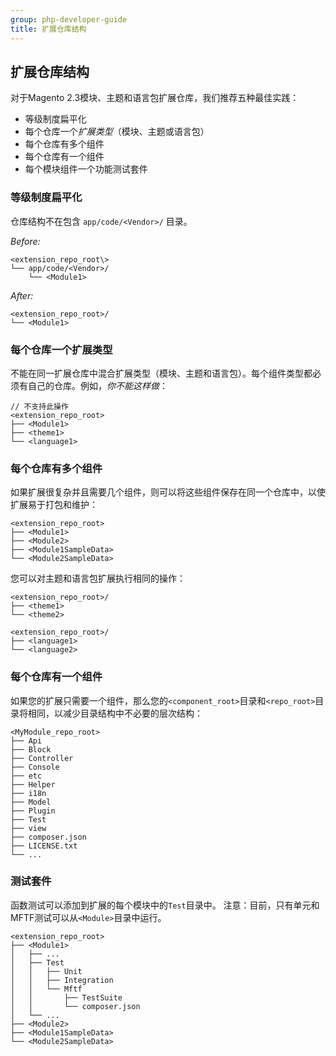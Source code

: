 ```yaml
---
group: php-developer-guide
title: 扩展仓库结构
---
```


## 扩展仓库结构

对于Magento 2.3模块、主题和语言包扩展仓库，我们推荐五种最佳实践：

*  等级制度扁平化
*  每个仓库一个*扩展类型*（模块、主题或语言包）
*  每个仓库有多个组件
*  每个仓库有一个组件
*  每个模块组件一个功能测试套件

### 等级制度扁平化

仓库结构不在包含 `app/code/<Vendor>/` 目录。

*Before:*

```tree
<extension_repo_root\>
└── app/code/<Vendor>/
    └── <Module1>
```

*After:*

```tree
<extension_repo_root>/
└── <Module1>
```

### 每个仓库一个扩展类型

不能在同一扩展仓库中混合扩展类型（模块、主题和语言包）。每个组件类型都必须有自己的仓库。例如，*你不能这样做*：

```tree
// 不支持此操作
<extension_repo_root>
├── <Module1>
├── <theme1>
└── <language1>
```

### 每个仓库有多个组件

如果扩展很复杂并且需要几个组件，则可以将这些组件保存在同一个仓库中，以使扩展易于打包和维护：

```tree
<extension_repo_root>
├── <Module1>
├── <Module2>
├── <Module1SampleData>
└── <Module2SampleData>
```

您可以对主题和语言包扩展执行相同的操作：

```tree
<extension_repo_root>/
├── <theme1>
└── <theme2>
```
```tree
<extension_repo_root>/
├── <language1>
└── <language2>
```
### 每个仓库有一个组件

如果您的扩展只需要一个组件，那么您的`<component_root>`目录和`<repo_root>`目录将相同，以减少目录结构中不必要的层次结构：

```tree
<MyModule_repo_root>
├── Api
├── Block
├── Controller
├── Console
├── etc
├── Helper
├── i18n
├── Model
├── Plugin
├── Test
├── view
├── composer.json
├── LICENSE.txt
└── ...
```

### 测试套件

函数测试可以添加到扩展的每个模块中的`Test`目录中。
注意：目前，只有单元和MFTF测试可以从`<Module>`目录中运行。

```tree
<extension_repo_root>
├── <Module1>
│   ├── ...
│   ├── Test
│   │   ├── Unit
│   │   ├── Integration
│   │   └── Mftf
│   │       ├── TestSuite
│   │       └── composer.json
│   └── ...
├── <Module2>
├── <Module1SampleData>
└── <Module2SampleData>
```